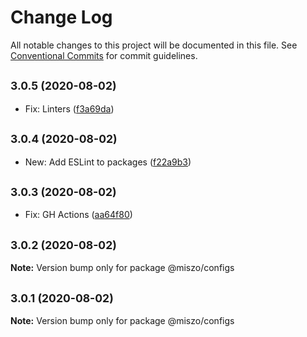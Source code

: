 # Change Log

All notable changes to this project will be documented in this file.
See [Conventional Commits](https://conventionalcommits.org) for commit guidelines.

## <small>3.0.5 (2020-08-02)</small>

* Fix: Linters ([f3a69da](https://github.com/miszo/configs/commit/f3a69da))





## <small>3.0.4 (2020-08-02)</small>

* New: Add ESLint to packages ([f22a9b3](https://github.com/miszo/configs/commit/f22a9b3))





## <small>3.0.3 (2020-08-02)</small>

* Fix: GH Actions ([aa64f80](https://github.com/miszo/configs/commit/aa64f80))





## <small>3.0.2 (2020-08-02)</small>

**Note:** Version bump only for package @miszo/configs





## <small>3.0.1 (2020-08-02)</small>

**Note:** Version bump only for package @miszo/configs
